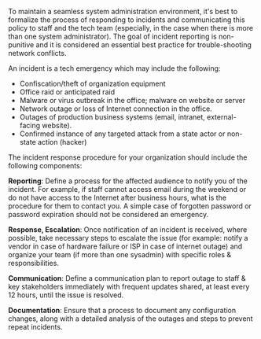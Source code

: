 To maintain a seamless system administration environment, it's best to formalize the process of responding to incidents and communicating this policy to staff and the tech team (especially, in the case when there is more than one system administrator). The goal of incident reporting is non-punitive and it is considered an essential best practice for trouble-shooting network conflicts. 

An incident is a tech emergency which may include the following: 
- Confiscation/theft of organization equipment
- Office raid or anticipated raid
- Malware or virus outbreak in the office; malware on website or server
- Network outage or loss of Internet connection in the office. 
- Outages of production business systems (email, intranet, external-facing website).
- Confirmed instance of any targeted attack from a state actor or non-state action (hacker)

The incident response procedure for your organization should include the following components: 

**Reporting**: Define a process for the affected audience to notify you of the incident. For example, if staff cannot access email during the weekend or do not have access to the Internet after business hours, what is the procedure for them to contact you. A simple case of forgotten password or password expiration should not be considered an emergency.

**Response, Escalation**: Once notification of an incident is received, where possible, take necessary steps to escalate the issue (for example: notify a vendor in case of hardware failure or ISP in case of internet outage) and organize your team (if more than one sysadmin) with specific roles & responsibilities. 

**Communication**: Define a communication plan to report outage to staff & key stakeholders immediately with frequent updates shared, at least every 12 hours, until the issue is resolved. 

**Documentation**: Ensure that a process to document any configuration changes, along with a detailed analysis of the outages and steps to prevent repeat incidents. 

